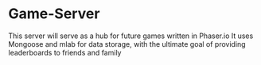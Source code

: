 # Game-Server
This server will serve as a hub for future games written in Phaser.io
It uses Mongoose and mlab for data storage, with the ultimate goal of providing leaderboards to friends and family
